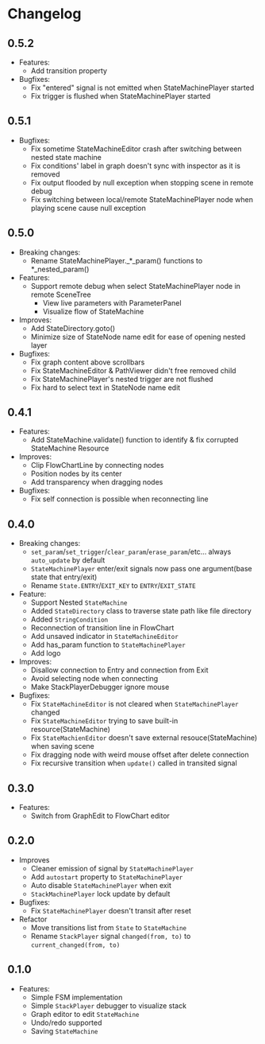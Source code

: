 # Changelog

## 0.5.2

- Features:
  - Add transition property
- Bugfixes:
  - Fix "entered" signal is not emitted when StateMachinePlayer started
  - Fix trigger is flushed when StateMachinePlayer started

## 0.5.1

- Bugfixes:
  - Fix sometime StateMachineEditor crash after switching between nested state machine
  - Fix conditions' label in graph doesn't sync with inspector as it is removed
  - Fix output flooded by null exception when stopping scene in remote debug
  - Fix switching between local/remote StateMachinePlayer node when playing scene cause null exception

## 0.5.0

- Breaking changes:
  - Rename StateMachinePlayer._*_param() functions to *_nested_param()
- Features:
  - Support remote debug when select StateMachinePlayer node in remote SceneTree
	- View live parameters with ParameterPanel
	- Visualize flow of StateMachine
- Improves:
  - Add StateDirectory.goto()
  - Minimize size of StateNode name edit for ease of opening nested layer
- Bugfixes:
  - Fix graph content above scrollbars
  - Fix StateMachineEditor & PathViewer didn't free removed child
  - Fix StateMachinePlayer's nested trigger are not flushed
  - Fix hard to select text in StateNode name edit

## 0.4.1

- Features:
  - Add StateMachine.validate() function to identify & fix corrupted StateMachine Resource
- Improves:
  - Clip FlowChartLine by connecting nodes
  - Position nodes by its center
  - Add transparency when dragging nodes
- Bugfixes:
  - Fix self connection is possible when reconnecting line

## 0.4.0

- Breaking changes:
  - `set_param`/`set_trigger`/`clear_param`/`erase_param`/etc... always `auto_update` by default
  - `StateMachinePlayer` enter/exit signals now pass one argument(base state that entry/exit)
  - Rename `State.ENTRY`/`EXIT_KEY` to `ENTRY`/`EXIT_STATE`
- Feature:
  - Support Nested `StateMachine`
  - Added `StateDirectory` class to traverse state path like file directory
  - Added `StringCondition`
  - Reconnection of transition line in FlowChart
  - Add unsaved indicator in `StateMachineEditor`
  - Add has_param function to `StateMachinePlayer`
  - Add logo
- Improves:
  - Disallow connection to Entry and connection from Exit
  - Avoid selecting node when connecting
  - Make StackPlayerDebugger ignore mouse
- Bugfixes:
  - Fix `StateMachineEditor` is not cleared when `StateMachinePlayer` changed
  - Fix `StateMachineEditor` trying to save built-in resource(StateMachine)
  - Fix `StateMachienEditor` doesn't save external resouce(StateMachine) when saving scene
  - Fix dragging node with weird mouse offset after delete connection
  - Fix recursive transition when `update()` called in transited signal

## 0.3.0

- Features:
  - Switch from GraphEdit to FlowChart editor

## 0.2.0

- Improves
  - Cleaner emission of signal by `StateMachinePlayer`
  - Add `autostart` property to `StateMachinePlayer`
  - Auto disable `StateMachinePlayer` when exit
  - `StackMachinePlayer` lock update by default
- Bugfixes:
  - Fix `StateMachinePlayer` doesn't transit after reset
- Refactor
  - Move transitions list from `State` to `StateMachine`
  - Rename `StackPlayer` signal `changed(from, to)` to `current_changed(from, to)`

## 0.1.0

- Features:
  - Simple FSM implementation
  - Simple `StackPlayer` debugger to visualize stack
  - Graph editor to edit `StateMachine`
  - Undo/redo supported
  - Saving `StateMachine`
